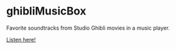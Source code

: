 # ghibliMusicBox
Favorite soundtracks from Studio Ghibli movies in a music player.

[Listen here!](https://codepen.io/Hyobewan-Kenobi/pen/mdgvKYz)
